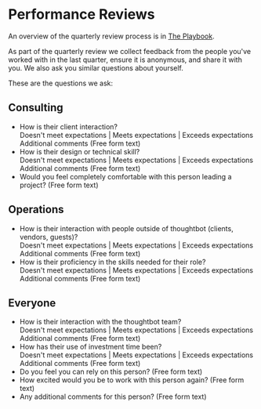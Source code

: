 # Performance Reviews

An overview of the quarterly review process is in [The
Playbook][playbook-reviews].

As part of the quarterly review we collect feedback from the people you've
worked with in the last quarter, ensure it is anonymous, and share it with you.
We also ask you similar questions about yourself.

These are the questions we ask:

## Consulting

* How is their client interaction?  
  Doesn't meet expectations | Meets expectations | Exceeds expectations  
  Additional comments (Free form text)
* How is their design or technical skill?  
  Doesn't meet expectations | Meets expectations | Exceeds expectations  
  Additional comments (Free form text)
* Would you feel completely comfortable with this person leading a project?
  (Free form text)

## Operations

* How is their interaction with people outside of thoughtbot (clients,
  vendors, guests)?  
  Doesn't meet expectations | Meets expectations | Exceeds expectations  
  Additional comments (Free form text)
* How is their proficiency in the skills needed for their role?  
  Doesn't meet expectations | Meets expectations | Exceeds expectations  
  Additional comments (Free form text)

## Everyone

* How is their interaction with the thoughtbot team?  
  Doesn't meet expectations | Meets expectations | Exceeds expectations  
  Additional comments (Free form text)
* How has their use of investment time been?  
  Doesn't meet expectations | Meets expectations | Exceeds expectations  
  Additional comments (Free form text)
* Do you feel you can rely on this person? (Free form text)
* How excited would you be to work with this person again? (Free form text)
* Any additional comments for this person? (Free form text)

[playbook-reviews]:http://playbook.thoughtbot.com/#quarterly-reviews
